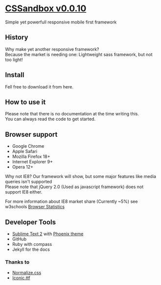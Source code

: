 # [CSSandbox v0.0.10](http://www.thepixelsandbox.com)
Simple yet powerfull responsive mobile first framework


## History
Why make yet another responsive framework?<br>
Because the market is needing one: Lightweight sass framework, but not too light!


## Install
Fell free to download it from here.


## How to use it
Please note that there is no documentation at the time writing this.<br>
You can always read the code to get started.


## Browser support
* Google Chrome
* Apple Safari
* Mozilla Firefox 18+
* Internet Explorer 9+
* Opera 12+

Why not IE8? Our framework will show, but some major features like media queries isn't supported<br>
Please note that jQuery 2.0 (Used as javascript framework) does not support IE8 either.

For more information about IE8 market share (Currently ~5%) see w3schools
[Browser Statistics](http://www.w3schools.com/browsers/browsers_explorer.asp)


## Developer Tools
* [Sublime Text 2](http://www.sublimetext.com/) with [Phoenix theme](https://github.com/netatoo/phoenix-theme)
* GitHub
* Ruby with compass
* Jekyll for the docs



### Thanks to
* [Normalize.css](https://github.com/necolas/normalize.css/)
* [Iconic.ttf](http://somerandomdude.com/work/iconic/)